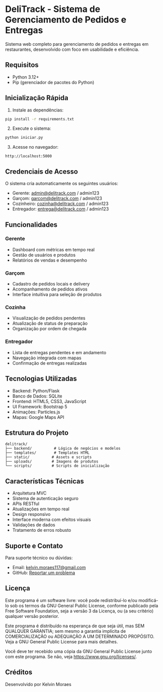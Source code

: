 # DeliTrack - Sistema de Gerenciamento de Pedidos e Entregas

Sistema web completo para gerenciamento de pedidos e entregas em restaurantes, desenvolvido com foco em usabilidade e eficiência.

## Requisitos

- Python 3.12+
- Pip (gerenciador de pacotes do Python)

## Inicialização Rápida

1. Instale as dependências:
```bash
pip install -r requirements.txt
```

2. Execute o sistema:
```bash
python iniciar.py
```

3. Acesse no navegador:
```
http://localhost:5000
```

## Credenciais de Acesso

O sistema cria automaticamente os seguintes usuários:

- Gerente: admin@delitrack.com / admin123
- Garçom: garcom@delitrack.com / admin123
- Cozinheiro: cozinha@delitrack.com / admin123
- Entregador: entrega@delitrack.com / admin123

## Funcionalidades

### Gerente
- Dashboard com métricas em tempo real
- Gestão de usuários e produtos
- Relatórios de vendas e desempenho

### Garçom
- Cadastro de pedidos locais e delivery
- Acompanhamento de pedidos ativos
- Interface intuitiva para seleção de produtos

### Cozinha
- Visualização de pedidos pendentes
- Atualização de status de preparação
- Organização por ordem de chegada

### Entregador
- Lista de entregas pendentes e em andamento
- Navegação integrada com mapas
- Confirmação de entregas realizadas

## Tecnologias Utilizadas

- Backend: Python/Flask
- Banco de Dados: SQLite
- Frontend: HTML5, CSS3, JavaScript
- UI Framework: Bootstrap 5
- Animações: Particles.js
- Mapas: Google Maps API

## Estrutura do Projeto

```
delitrack/
├── backend/          # Lógica de negócios e modelos
├── templates/        # Templates HTML
├── static/          # Assets e scripts
├── uploads/         # Imagens de produtos
└── scripts/         # Scripts de inicialização
```

## Características Técnicas

- Arquitetura MVC
- Sistema de autenticação seguro
- APIs RESTful
- Atualizações em tempo real
- Design responsivo
- Interface moderna com efeitos visuais
- Validações de dados
- Tratamento de erros robusto

## Suporte e Contato

Para suporte técnico ou dúvidas:
- Email: kelvin.moraes117@gmail.com
- GitHub: [Reportar um problema](https://github.com/seu-usuario/delitrack/issues)

## Licença

Este programa é um software livre: você pode redistribuí-lo e/ou modificá-lo sob os termos da GNU General Public License, conforme publicado pela Free Software Foundation, seja a versão 3 da Licença, ou (a seu critério) qualquer versão posterior.

Este programa é distribuído na esperança de que seja útil, mas SEM QUALQUER GARANTIA; sem mesmo a garantia implícita de COMERCIALIZAÇÃO ou ADEQUAÇÃO A UM DETERMINADO PROPÓSITO. Veja a GNU General Public License para mais detalhes.

Você deve ter recebido uma cópia da GNU General Public License junto com este programa. Se não, veja <https://www.gnu.org/licenses/>.

## Créditos

Desenvolvido por Kelvin Moraes 